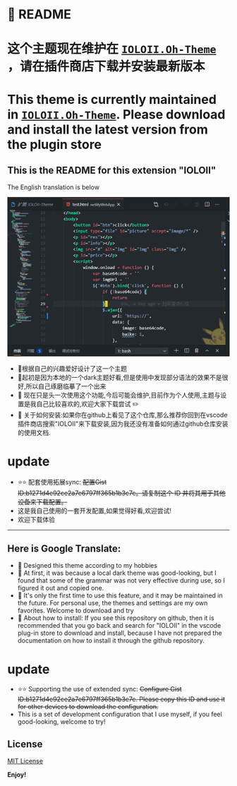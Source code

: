 # :rocket: README

# 这个主题现在维护在 [`IOLOII.Oh-Theme`](https://marketplace.visualstudio.com/items?itemName=IOLOII.Oh-Theme) ，请在插件商店下载并安装最新版本

# This theme is currently maintained in [`IOLOII.Oh-Theme`](https://marketplace.visualstudio.com/items?itemName=IOLOII.Oh-Theme). Please download and install the latest version from the plugin store

<!-- [`IOLOII.Oh-Theme`](https://marketplace.visualstudio.com/items?itemName=IOLOII.Oh-Theme) -->


## This is the README for this extension "IOLOII"
The English translation is below

![Screenshot](https://raw.githubusercontent.com/IOLOII/IOLOII-vscode-theme/master/screenshot.png)

* :balloon: ​根据自己的兴趣爱好设计了这一个主题
* :balloon: ​起初是因为本地的一个dark主题好看,但是使用中发现部分语法的效果不是很好,所以自己琢磨临摹了一个出来
* :balloon: 现在只是头一次使用这个功能,今后可能会维护,目前作为个人使用,主题与设置是我自己比较喜欢的,欢迎大家下载尝试 :pencil2:
* :balloon: 关于如何安装:如果你在github上看见了这个仓库,那么推荐你回到在vscode插件商店搜索"IOLOII"来下载安装,因为我还没有准备如何通过github仓库安装的使用文档.

# update
* :star::star: 配套使用拓展sync: ~~配置Gist ID:b1271d4e92ce2a7e6797ff365b1b3c7c。请复制这个 ID 并将其用于其他设备来下载配置。~~
* 这是我自己使用的一套开发配置,如果觉得好看,欢迎尝试!
* 欢迎下载体验

---
## Here is Google Translate:

* :lemon: ​Designed this theme according to my hobbies
* :lemon: ​At first, it was because a local dark theme was good-looking, but I found that some of the grammar was not very effective during use, so I figured it out and copied one.
* :lemon: ​It's only the first time to use this feature, and it may be maintained in the future. For personal use, the themes and settings are my own favorites. Welcome to download and try
* :lemon: ​About how to install: If you see this repository on github, then it is recommended that you go back and search for "IOLOII" in the vscode plug-in store to download and install, because I have not prepared the documentation on how to install it through the github repository.

# update
* :star::star: Supporting the use of extended sync: ~~Configure Gist ID:b1271d4e92ce2a7e6797ff365b1b3c7c. Please copy this ID and use it for other devices to download the configuration.~~
* This is a set of development configuration that I use myself, if you feel good-looking, welcome to try!

## License

[MIT License](https://github.com/IOLOII/IOLOII-vscode-theme/blob/master/LICENSE)


**Enjoy!**
